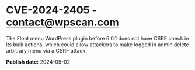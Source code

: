 # CVE-2024-2405 - contact@wpscan.com

The Float menu  WordPress plugin before 6.0.1 does not have CSRF check in its bulk actions, which could allow attackers to make logged in admin delete arbitrary menu via a CSRF attack.

**Publish date:** 2024-05-02
